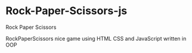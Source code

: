 # Rock-Paper-Scissors-js
Rock Paper Scissors

RockPaperScissors nice game using HTML CSS and JavaScript
written in OOP

